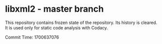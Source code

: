 # libxml2 - master branch

This repository contains frozen state of the repository.
Its history is cleared. It is used only for static code
analysis with Codacy.

Commit Time: 1700637076